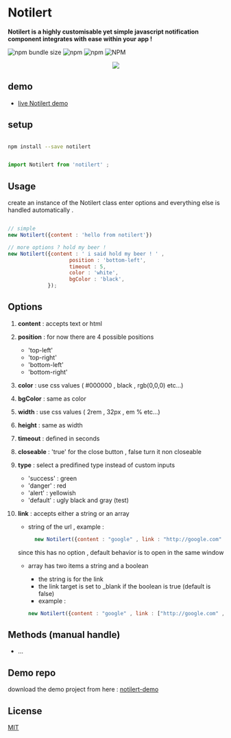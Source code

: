 # Notilert

**Notilert is a highly customisable yet simple javascript notification component integrates with ease within your app !**

![npm bundle size](https://img.shields.io/bundlephobia/min/notilert)
![npm](https://img.shields.io/npm/dw/notilert)
![npm](https://img.shields.io/npm/v/notilert)
![NPM](https://img.shields.io/npm/l/notilert)

<p align="center">
  <img src="https://media.giphy.com/media/RBfkjFpVyUILPde6zq/giphy.gif">
</p>

## demo 

- [live Notilert demo](https://hijenhek.github.io/notilert-demo/)

## setup

```bash 

npm install --save notilert

```
```javascript

import Notilert from 'notilert' ;

```
## Usage

create an instance of the Notilert class enter options and everything else is handled automatically .

```javascript

// simple
new Notilert({content : 'hello from notilert'})

// more options ? hold my beer !
new Notilert({content : ' i said hold my beer ! ' ,
                    position : 'bottom-left',
                    timeout : 5,
                    color : 'white',
                    bgColor : 'black',                   
             });
```


## Options

  1. __content__ : accepts text or html 
  
  2. __position__ : for now there are 4 possible positions
      - 'top-left'
      - 'top-right'
      - 'bottom-left'
      - 'bottom-right'
  
  3. __color__ : use css values ( #000000 , black , rgb(0,0,0) etc...)
  
  4. __bgColor__ : same as color
  
  5. __width__ : use css values ( 2rem , 32px , em % etc...)
   
  6. __height__ : same as width
   
  7. __timeout__ : defined in seconds
   
  8. __closeable__ : 'true' for the close button , false turn it non closeable 
  
  9. __type__ : select a predifined type instead of custom inputs 
      - 'success' : green
      - 'danger' : red
      - 'alert' : yellowish
      - 'default' : ugly black and gray (test)
  10. __link__ : accepts either a string or an array

      - string of the url , example :

        ```javascript
          new Notilert({content : "google" , link : "http://google.com" })
        ```
      since this has no option , default behavior is to open in the same window

      - array has two items a string and a boolean
        - the string is for the link
        - the link target is set to _blank if the boolean is true (default is false)
        - example :

        ```javascript
        new Notilert({content : "google" , link : ["http://google.com" , true]})

        ```
## Methods (manual handle)

- ...

## Demo repo 
download the demo project from here : [notilert-demo](https://github.com/HijenHEK/notilert-demo) 

## License

[MIT](https://choosealicense.com/licenses/mit/)

